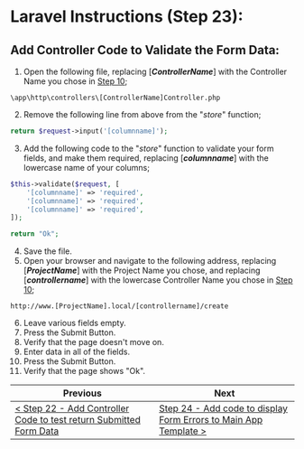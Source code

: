 # Laravel Instructions (Step 23):

## Add Controller Code to Validate the Form Data:

1. Open the following file, replacing [**_ControllerName_**] with the Controller Name you chose in [Step 10](laravel-10.md);

```
\app\http\controllers\[ControllerName]Controller.php
```

2. Remove the following line from above from the "_store_" function;

```PHP
return $request->input('[columnname]');
```

3. Add the following code to the "_store_" function to validate your form fields, and make them required, replacing [**_columnname_**] with the lowercase name of your columns;

```PHP
$this->validate($request, [
    '[columnname]' => 'required',
    '[columnname]' => 'required',
    '[columnname]' => 'required',
]);

return "Ok";
```

4. Save the file.
5. Open your browser and navigate to the following address, replacing [**_ProjectName_**] with the Project Name you chose, and replacing [**_controllername_**] with the lowercase Controller Name you chose in [Step 10](laravel-10.md);

```
http://www.[ProjectName].local/[controllername]/create
```

6. Leave various fields empty.
7. Press the Submit Button.
8. Verify that the page doesn't move on.
9. Enter data in all of the fields.
10. Press the Submit Button.
11. Verify that the page shows "Ok".

| Previous | Next |
| -------- | ---- |
| [< Step 22 - Add Controller Code to test return Submitted Form Data](laravel-22.md) | [Step 24 - Add code to display Form Errors to Main App Template >](laravel-24.md) |